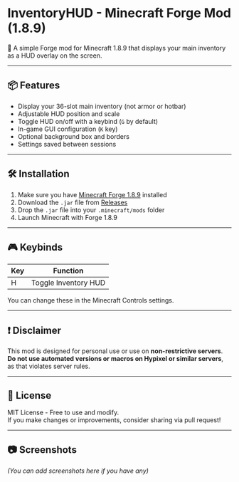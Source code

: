 # InventoryHUD - Minecraft Forge Mod (1.8.9)

🎒 A simple Forge mod for Minecraft 1.8.9 that displays your main inventory as a HUD overlay on the screen.

---

## 📦 Features

- Display your 36-slot main inventory (not armor or hotbar)
- Adjustable HUD position and scale
- Toggle HUD on/off with a keybind (`G` by default)
- In-game GUI configuration (`K` key)
- Optional background box and borders
- Settings saved between sessions

---

## 🛠 Installation

1. Make sure you have [Minecraft Forge 1.8.9](https://files.minecraftforge.net/) installed
2. Download the `.jar` file from [Releases](https://github.com/your-username/InventoryHUD-1.8.9/releases)
3. Drop the `.jar` file into your `.minecraft/mods` folder
4. Launch Minecraft with Forge 1.8.9

---

## 🎮 Keybinds

| Key | Function                      |
|-----|-------------------------------|
| H   | Toggle Inventory HUD          |

You can change these in the Minecraft Controls settings.

---

## ❗ Disclaimer

This mod is designed for personal use or use on **non-restrictive servers**.  
**Do not use automated versions or macros on Hypixel or similar servers**, as that violates server rules.

---

## 📁 License

MIT License - Free to use and modify.  
If you make changes or improvements, consider sharing via pull request!

---

## 📷 Screenshots

*(You can add screenshots here if you have any)*

